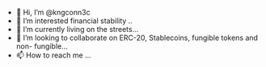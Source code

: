 - 👋 Hi, I’m @kngconn3c
- 👀 I’m interested financial stability  ..
- 🌱 I’m currently living on the streets...
- 💞️ I’m looking to collaborate on ERC-20, Stablecoins, fungible tokens and non- fungible...
- 📫 How to reach me ...

<!---
kngconn3c/kngconn3c is a ✨ special ✨ repository because its `README.md` (this file) appears on your GitHub profile.
You can click the Preview link to take a look at your changes.
--->
